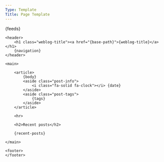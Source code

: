 ```yaml
---
Type: Template
Title: Page Template
---
```


<!DOCTYPE html>
<html lang="en">

<head>
	<title>{weblog-title}{separator}{post-title}</title>
	<meta charset="utf-8">
	<meta name="viewport" content="width=device-width, initial-scale=1">
	{feeds}
	<link rel="stylesheet" href="/style.css"/>
</head>

<body>

	<header>
		<h1 class="weblog-title"><a href="{base-path}">{weblog-title}</a></h1>
		{navigation}
	</header>

	<main>

		<article>
			{body}
			<aside class="post-info">
				<i class="fa-solid fa-clock"></i> {date}
			</aside>
			<aside class="post-tags">
				{tags}
			</aside>
		</article>

		<hr>

		<h2>Recent posts</h2>

		{recent-posts}

	</main>

	<footer>
	</footer>

</body>

</html>